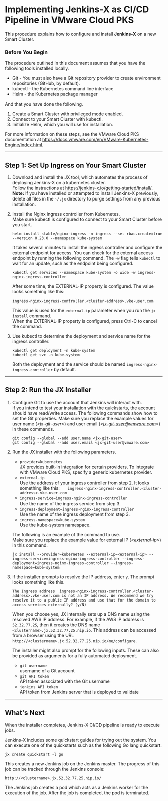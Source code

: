 # Implementing Jenkins-X as CI/CD Pipeline in VMware Cloud PKS
This procedure explains how to configure and install **Jenkins-X** on a new Smart Cluster.

### Before You Begin
The procedure outlined in this document assumes that you have the following tools installed locally.

- Git - You must also have a Git repository provider to create environment repositories (GitHub, by default).
- kubectl - the Kubernetes command line interface
- Helm - the Kubernetes package manager

And that you have done the following.

1. Create a Smart Cluster with privileged mode enabled.
2. Connect to your Smart Cluster with kubectl.
3. Initialize Helm, which you will use for installation.

For more information on these steps, see the VMware Cloud PKS documentation at <https://docs.vmware.com/en/VMware-Kubernetes-Engine/index.html>.  


---
## Step 1: Set Up Ingress on Your Smart Cluster
1. Download and install the JX tool, which automates the process of deploying Jenkins-X on a kubernetes cluster.  
   Follow the instructions at <https://jenkins-x.io/getting-started/install/>.  
   **Note:** If you have installed or attempted to install Jenkins-X previously, delete all files in the ```~/.jx``` directory to purge settings from any previous installation.

2. Install the Nginx ingress controller from Kubernetes.  
   Make sure kubectl is configured to connect to your Smart Cluster before you start.
   ```
   helm install stable/nginx-ingress -n ingress --set rbac.create=true --version 0.23.0 --namespace kube-system
   ```
   It takes several minutes to install the ingress controller and configure the external endpoint for access. You can check for the external access endpoint by running the following command. The ```-w``` flag tells ```kubectl``` to wait for an update, such as the endpoint being configured. 
   ```
   kubectl get services --namespace kube-system -o wide -w ingress-nginx-ingress-controller
   ```
   After some time, the EXTERNAL-IP property is configured. The value looks something like this: 
   ```
   ingress-nginx-ingress-controller.<cluster-address>.vke-user.com
   ```
   This value is used for the ```external-ip``` parameter when you run the ```jx install``` command.  
   When the EXTERNAL-IP property is configured, press Ctrl-C to cancel the command. 

3. Use kubectl to determine the deployment and service name for the ingress controller.
   ```
   kubectl get deployment -n kube-system
   kubectl get svc -n kube-system
   ```
   Both the deployment and the service should be named ```ingress-nginx-ingress-controller``` by default.  

---
## Step 2: Run the JX Installer

1. Configure Git to use the account that Jenkins will interact with.  
   If you intend to test your installation with the quickstarts, the account should have read/write access. The following commands show how to set the Git properties. Make sure you replace the example values for user name (*\<jx-git-user\>*) and user email (*\<jx-git-user@vmware.com\>*) in these commands.
   ```
   git config --global --add user.name <jx-git-user>
   git config --global --add user.email <jx-git-user@vmware.com>
   ```

2. Run the JX installer with the following parameters.
    - ```provider=kubernetes```  
    JX provides built-in integration for certain providers. To integrate with VMware Cloud PKS, specify a generic kubernetes provider.
    - ```external-ip```  
    Use the address of your ingress controller from step 2. It looks something like this: ```   ingress-nginx-ingress-controller.<cluster-address>.vke-user.com```
    - ```ingress-service=ingress-nginx-ingress-controller```  
    Use the name of the ingress service from step 3.
    - ```ingress-deployment=ingress-nginx-ingress-controller```  
    Use the name of the ingress deployment from step 3.
    - ```ingress-namespace=kube-system```  
    Use the kube-system namespace.
    
    The following is an example of the command to use.  
    Make sure you replace the example value for external IP (*\<external-ip\>*) in this command.
    ```
    jx install --provider=kubernetes --external-ip=<external-ip> --ingress-service=ingress-nginx-ingress-controller --ingress-deployment=ingress-nginx-ingress-controller --ingress-namespace=kube-system
    ```
3. If the installer prompts to resolve the IP address, enter ```y```.
   The prompt looks something like this.
   ```
   The Ingress address  ingress-nginx-ingress-controller.<cluster-address>.vke-user.com is not an IP address. We recommend we try resolve it to a public IP address and use that for the domain to access services externally? (y/N)
   ```
   When you choose yes, JX internally sets up a DNS name using the resolved AWS IP address. For example, if the AWS IP address is ```52.32.77.25```, then it creates the DNS name ```<clustername>.jx.52.32.77.25.nip.io```. This address can be accessed from a browser using the URL ```http://<clustername>.jx.52.32.77.25.nip.io/me/configure```. 

   The installer might also prompt for the following inputs. These can also be provided as arguments for a fully automated deployment.
    - ```git username```  
      username of a Git account
    - ```git API token```  
      API token associated with the Git username
    - ```jenkins API token```  
      API token from Jenkins server that is deployed to validate

---
## What's Next
When the installer completes, Jenkins-X CI/CD pipeline is ready to execute jobs. 

Jenkins-X includes some quickstart guides for trying out the system. You can execute one of the quickstarts such as the following Go lang quickstart.

```
jx create quickstart -l go
```
This creates a new Jenkins job on the Jenkins master. The progress of this job can be tracked through the Jenkins console:
```
http://<clustername>.jx.52.32.77.25.nip.io/
```
The Jenkins job creates a pod which acts as a Jenkins worker for the execution of the job. After the job is completed, the pod is terminated. 




